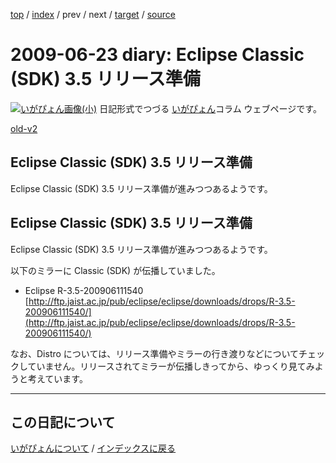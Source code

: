 [top](https://igapyon.github.io/diary/) 
 / [index](https://igapyon.github.io/diary/2009/index.html) 
 / prev 
 / next 
 / [target](https://igapyon.github.io/diary/2009/ig090623.html) 
 / [source](https://github.com/igapyon/diary/blob/gh-pages/2009/ig090623.html.src.md) 

2009-06-23 diary: Eclipse Classic (SDK) 3.5 リリース準備
=====================================================================================================
[![いがぴょん画像(小)](https://igapyon.github.io/diary/images/iga200306s.jpg "いがぴょん")](https://igapyon.github.io/diary/memo/memoigapyon.html) 日記形式でつづる [いがぴょん](https://igapyon.github.io/diary/memo/memoigapyon.html)コラム ウェブページです。

[old-v2](ig090623-orig.html)

## Eclipse Classic (SDK) 3.5 リリース準備

Eclipse Classic (SDK) 3.5 リリース準備が進みつつあるようです。

## Eclipse Classic (SDK) 3.5 リリース準備

Eclipse Classic (SDK) 3.5 リリース準備が進みつつあるようです。

以下のミラーに Classic (SDK) が伝播していました。

* Eclipse R-3.5-200906111540
  [http://ftp.jaist.ac.jp/pub/eclipse/eclipse/downloads/drops/R-3.5-200906111540/](http://ftp.jaist.ac.jp/pub/eclipse/eclipse/downloads/drops/R-3.5-200906111540/)

なお、Distro については、リリース準備やミラーの行き渡りなどについてチェックしていません。リリースされてミラーが伝播しきってから、ゆっくり見てみようと考えています。


----------------------------------------------------------------------------------------------------

## この日記について
[いがぴょんについて](https://igapyon.github.io/diary/memo/memoigapyon.html) / [インデックスに戻る](https://igapyon.github.io/diary/idxall.html)
